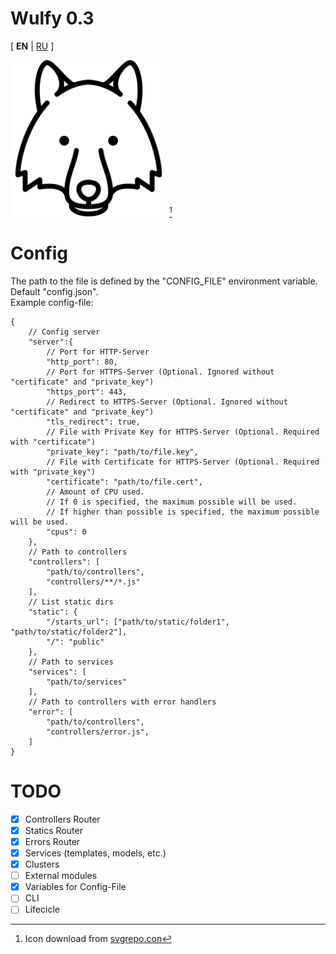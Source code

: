 # Wulfy 0.3
[ **EN** | [RU](README.RU.MD) ]

<img src="public/icon.svg" width="250" title="Temporary icon Wulfy"/> [^1]

# Config
The path to the file is defined by the "CONFIG_FILE" environment variable. Default "config.json".  
Example config-file:
```jsonc
{
	// Config server
	"server":{
		// Port for HTTP-Server
		"http_port": 80,
		// Port for HTTPS-Server (Optional. Ignored without "certificate" and "private_key")
		"https_port": 443,
		// Redirect to HTTPS-Server (Optional. Ignored without "certificate" and "private_key")
		"tls_redirect": true,
		// File with Private Key for HTTPS-Server (Optional. Required with "certificate")
		"private_key": "path/to/file.key",
		// File with Certificate for HTTPS-Server (Optional. Required with "private_key")
		"certificate": "path/to/file.cert",
		// Amount of CPU used.
		// If 0 is specified, the maximum possible will be used.
		// If higher than possible is specified, the maximum possible will be used.
		"cpus": 0
	},
	// Path to controllers
	"controllers": [
		"path/to/controllers",
		"controllers/**/*.js"
	],
	// List static dirs
	"static": {
		"/starts_url": ["path/to/static/folder1", "path/to/static/folder2"],
		"/": "public"
	},
	// Path to services
	"services": [
		"path/to/services"
	],
	// Path to controllers with error handlers
	"error": [
		"path/to/controllers",
		"controllers/error.js",
	]
}

```

# TODO
- [x] Controllers Router
- [x] Statics Router
- [x] Errors Router
- [x] Services (templates, models, etc.)
- [x] Clusters
- [ ] External modules
- [x] Variables for Config-File
- [ ] CLI
- [ ] Lifecicle

[^1]: Icon download from [svgrepo.con](https://www.svgrepo.com/svg/89615/wolf-head)
